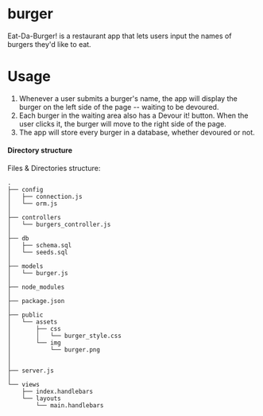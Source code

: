 # burger
Eat-Da-Burger! is a restaurant app that lets users input the names of burgers they'd like to eat.

# Usage

1) Whenever a user submits a burger's name, the app will display the burger on the left side of the page -- waiting to be devoured.
2) Each burger in the waiting area also has a Devour it! button. When the user clicks it, the burger will move to the right side of the page.
3) The app will store every burger in a database, whether devoured or not.

#### Directory structure

Files & Directories structure:

```
.
├── config
│   ├── connection.js
│   └── orm.js
│ 
├── controllers
│   └── burgers_controller.js
│
├── db
│   ├── schema.sql
│   └── seeds.sql
│
├── models
│   └── burger.js
│ 
├── node_modules
│ 
├── package.json
│
├── public
│   └── assets
│       ├── css
│       │   └── burger_style.css
│       └── img
│           └── burger.png
│   
│
├── server.js
│
└── views
    ├── index.handlebars
    └── layouts
        └── main.handlebars
```

